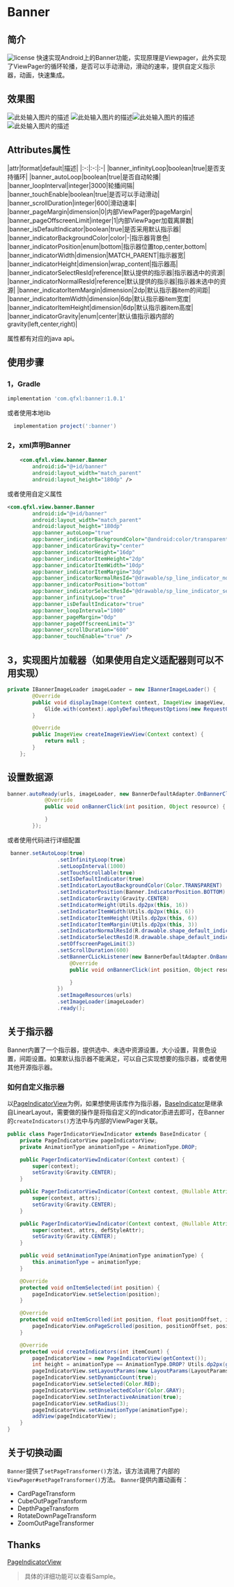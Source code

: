 ﻿# Banner

## 简介
![license][1]
快速实现Android上的Banner功能，实现原理是Viewpager，此外实现了ViewPager的循环轮播，是否可以手动滑动，滑动的速率，提供自定义指示器，动画，快速集成。

## 效果图
![此处输入图片的描述][5]
![此处输入图片的描述][2]![此处输入图片的描述][3]![此处输入图片的描述][4]


## Attributes属性

|attr|format|default|描述|
|:-:|:-:|:-|
|banner_infinityLoop|boolean|true|是否支持循环|
|banner_autoLoop|boolean|true|是否自动轮播|
|banner_loopInterval|integer|3000|轮播间隔|
|banner_touchEnable|boolean|true|是否可以手动滑动|
|banner_scrollDuration|integer|600|滑动速率|
|banner_pageMargin|dimension|0|内部ViewPager的pageMargin|
|banner_pageOffscreenLimit|integer|1|内部ViewPager加载离屏数|
|banner_isDefaultIndicator|boolean|true|是否采用默认指示器|
|banner_indicatorBackgroundColor|color|-|指示器背景色|
|banner_indicatorPosition|enum|bottom|指示器位置top,center,bottom|
|banner_indicatorWidth|dimension|MATCH_PARENT|指示器宽|
|banner_indicatorHeight|dimension|wrap_content|指示器高|
|banner_indicatorSelectResId|reference|默认提供的指示器|指示器选中的资源|
|banner_indicatorNormalResId|reference|默认提供的指示器|指示器未选中的资源|
|banner_indicatorItemMargin|dimension|2dp|默认指示器item的间距|
|banner_indicatorItemWidth|dimension|6dp|默认指示器item宽度|
|banner_indicatorItemHeight|dimension|6dp|默认指示器item高度|
|banner_indicatorGravity|enum|center|默认值指示器内部的gravity(left,center,right)|

属性都有对应的java api。

## 使用步骤
### 1，Gradle
```groovy
implementation 'com.qfxl:banner:1.0.1'
```
或者使用本地lib
```groovy
  implementation project(':banner')
```
### 2，xml声明Banner
```xml
    <com.qfxl.view.banner.Banner
        android:id="@+id/banner"
        android:layout_width="match_parent"
        android:layout_height="180dp" />
```
或者使用自定义属性
```xml
<com.qfxl.view.banner.Banner
        android:id="@+id/banner"
        android:layout_width="match_parent"
        android:layout_height="180dp"
        app:banner_autoLoop="true"
        app:banner_indicatorBackgroundColor="@android:color/transparent"
        app:banner_indicatorGravity="center"
        app:banner_indicatorHeight="16dp"
        app:banner_indicatorItemHeight="2dp"
        app:banner_indicatorItemWidth="10dp"
        app:banner_indicatorItemMargin="3dp"
        app:banner_indicatorNormalResId="@drawable/sp_line_indicator_normal"
        app:banner_indicatorPosition="bottom"
        app:banner_indicatorSelectResId="@drawable/sp_line_indicator_selected"
        app:banner_infinityLoop="true"
        app:banner_isDefaultIndicator="true"
        app:banner_loopInterval="1000"
        app:banner_pageMargin="0dp"
        app:banner_pageOffscreenLimit="3"
        app:banner_scrollDuration="600"
        app:banner_touchEnable="true" />
```
## 3，实现图片加载器（如果使用自定义适配器则可以不用实现）
```java
private IBannerImageLoader imageLoader = new IBannerImageLoader() {
        @Override
        public void displayImage(Context context, ImageView imageView, Object path) {
            Glide.with(context).applyDefaultRequestOptions(new RequestOptions().placeholder(R.drawable.img_placeholder)).load(path).into(imageView);
        }

        @Override
        public ImageView createImageViewView(Context context) {
            return null ;
        }
    };
```
## 设置数据源
```java
banner.autoReady(urls, imageLoader, new BannerDefaultAdapter.OnBannerClickListener() {
            @Override
            public void onBannerClick(int position, Object resource) {

            }
        });
```
或者使用代码进行详细配置
```java
 banner.setAutoLoop(true)
                .setInfinityLoop(true)
                .setLoopInterval(1000)
                .setTouchScrollable(true)
                .setIsDefaultIndicator(true)
                .setIndicatorLayoutBackgroundColor(Color.TRANSPARENT)
                .setIndicatorPosition(Banner.IndicatorPosition.BOTTOM)
                .setIndicatorGravity(Gravity.CENTER)
                .setIndicatorHeight(Utils.dp2px(this, 16))
                .setIndicatorItemWidth(Utils.dp2px(this, 6))
                .setIndicatorItemHeight(Utils.dp2px(this, 6))
                .setIndicatorItemMargin(Utils.dp2px(this, 3))
                .setIndicatorNormalResId(R.drawable.shape_default_indicator_normal)
                .setIndicatorSelectResId(R.drawable.shape_default_indicator_select)
                .setOffscreenPageLimit(3)
                .setScrollDuration(600)
                .setBannerCLickListener(new BannerDefaultAdapter.OnBannerClickListener() {
                    @Override
                    public void onBannerClick(int position, Object resource) {

                    }
                })
                .setImageResources(urls)
                .setImageLoader(imageLoader)
                .ready();
```

## 关于指示器
Banner内置了一个指示器，提供选中、未选中资源设置，大小设置，背景色设置，间距设置。如果默认指示器不能满足，可以自己实现想要的指示器，或者使用其他开源指示器。

### 如何自定义指示器
以[PageIndicatorView][6]为例，如果想使用该库作为指示器，[BaseIndicator][7]是继承自LinearLayout，需要做的操作是将指自定义的Indicator添进去即可，在Banner的`createIndicators()`方法中与内部的ViewPager关联。
```java
public class PagerIndicatorViewIndicator extends BaseIndicator {
    private PageIndicatorView pageIndicatorView;
    private AnimationType animationType = AnimationType.DROP;

    public PagerIndicatorViewIndicator(Context context) {
        super(context);
        setGravity(Gravity.CENTER);
    }

    public PagerIndicatorViewIndicator(Context context, @Nullable AttributeSet attrs) {
        super(context, attrs);
        setGravity(Gravity.CENTER);
    }

    public PagerIndicatorViewIndicator(Context context, @Nullable AttributeSet attrs, int defStyleAttr) {
        super(context, attrs, defStyleAttr);
        setGravity(Gravity.CENTER);
    }

    public void setAnimationType(AnimationType animationType) {
        this.animationType = animationType;
    }

    @Override
    protected void onItemSelected(int position) {
        pageIndicatorView.setSelection(position);
    }

    @Override
    protected void onItemScrolled(int position, float positionOffset, int positionOffsetPixels) {
        pageIndicatorView.onPageScrolled(position, positionOffset, positionOffsetPixels);
    }

    @Override
    protected void createIndicators(int itemCount) {
        pageIndicatorView = new PageIndicatorView(getContext());
        int height = animationType == AnimationType.DROP? Utils.dp2px(getContext(), 16) : Utils.dp2px(getContext(), 10);
        pageIndicatorView.setLayoutParams(new LayoutParams(LayoutParams.WRAP_CONTENT, height));
        pageIndicatorView.setDynamicCount(true);
        pageIndicatorView.setSelected(Color.RED);
        pageIndicatorView.setUnselectedColor(Color.GRAY);
        pageIndicatorView.setInteractiveAnimation(true);
        pageIndicatorView.setRadius(3);
        pageIndicatorView.setAnimationType(animationType);
        addView(pageIndicatorView);
    }
}
```

## 关于切换动画
`Banner`提供了`setPageTransformer()`方法，该方法调用了内部的`ViewPager#setPageTransformer()`方法。
`Banner`提供内置动画有：

* CardPageTransform
* CubeOutPageTransform
* DepthPageTransform
* RotateDownPageTransform
* ZoomOutPageTransformer

## Thanks
[PageIndicatorView][8]

> 具体的详细功能可以查看Sample。


  [1]: https://camo.githubusercontent.com/fc8e0c80ec74887c0cbc124b5e8cec1009e6f596/68747470733a2f2f696d672e736869656c64732e696f2f62616467652f6c6963656e73652d417061636865253230322e302d626c75652e7376673f7374796c653d666c6174
  [2]: https://github.com/qfxl/Banner/blob/master/pic/sample_1.png
  [3]: https://github.com/qfxl/Banner/blob/master/pic/sample_2.png
  [4]: https://github.com/qfxl/Banner/blob/master/pic/sample_3.png
  [5]: https://github.com/qfxl/Banner/blob/master/pic/sample.gif
  [6]: https://github.com/romandanylyk/PageIndicatorView
  [7]: https://github.com/qfxl/Banner/blob/master/banner/src/main/java/com/qfxl/view/indicator/BaseIndicator.java
  [8]: https://github.com/romandanylyk/PageIndicatorView
